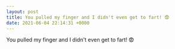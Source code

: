 ```yaml
---
layout: post
title: You pulled my finger and I didn't even get to fart! 😨
date: 2021-06-04 22:14:31 +0000
---
```


You pulled my finger and I didn't even get to fart! 😨

